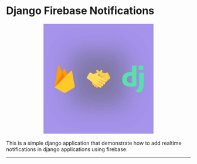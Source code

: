 # Django Firebase Notifications

<p align="center">
<img src="./client/public/app-image.jpg" width="300" height="300"/>
</p>

This is a simple django application that demonstrate how to add realtime notifications in django applications using firebase.

<hr>
